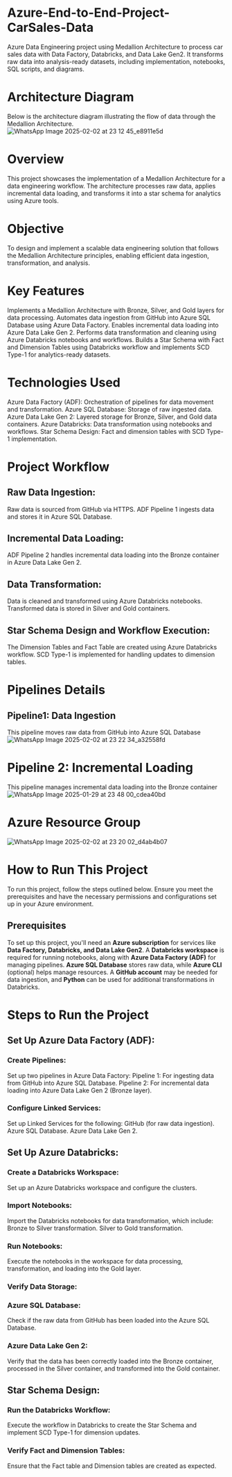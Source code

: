 # Azure-End-to-End-Project-CarSales-Data
Azure Data Engineering project using Medallion Architecture to process car sales data with Data Factory, Databricks, and Data Lake Gen2. It transforms raw data into analysis-ready datasets, including implementation, notebooks, SQL scripts, and diagrams.
# Architecture Diagram
Below is the architecture diagram illustrating the flow of data through the Medallion Architecture.
![WhatsApp Image 2025-02-02 at 23 12 45_e8911e5d](https://github.com/user-attachments/assets/cd05fd79-c5bc-4f93-b578-038055ba5006)

# Overview
This project showcases the implementation of a Medallion Architecture for a data engineering workflow. The architecture processes raw data, applies incremental data loading, and transforms it into a star schema for analytics using Azure tools.

# Objective
To design and implement a scalable data engineering solution that follows the Medallion Architecture principles, enabling efficient data ingestion, transformation, and analysis.

# Key Features
Implements a Medallion Architecture with Bronze, Silver, and Gold layers for data processing.
Automates data ingestion from GitHub into Azure SQL Database using Azure Data Factory.
Enables incremental data loading into Azure Data Lake Gen 2.
Performs data transformation and cleaning using Azure Databricks notebooks and workflows.
Builds a Star Schema with Fact and Dimension Tables using Databricks workflow and implements SCD Type-1 for analytics-ready datasets.

# Technologies Used
Azure Data Factory (ADF): Orchestration of pipelines for data movement and transformation.
Azure SQL Database: Storage of raw ingested data.
Azure Data Lake Gen 2: Layered storage for Bronze, Silver, and Gold data containers.
Azure Databricks: Data transformation using notebooks and workflows.
Star Schema Design: Fact and dimension tables with SCD Type-1 implementation.

# Project Workflow
## Raw Data Ingestion:
Raw data is sourced from GitHub via HTTPS.
ADF Pipeline 1 ingests data and stores it in Azure SQL Database.
## Incremental Data Loading:
ADF Pipeline 2 handles incremental data loading into the Bronze container in Azure Data Lake Gen 2.
## Data Transformation:
Data is cleaned and transformed using Azure Databricks notebooks.
Transformed data is stored in Silver and Gold containers.
## Star Schema Design and Workflow Execution:
The Dimension Tables and Fact Table are created using Azure Databricks workflow.
SCD Type-1 is implemented for handling updates to dimension tables.

# Pipelines Details
## Pipeline1: Data Ingestion
This pipeline moves raw data from GitHub into Azure SQL Database
![WhatsApp Image 2025-02-02 at 23 22 34_a32558fd](https://github.com/user-attachments/assets/7bd26e73-bd7d-48d2-b090-013ffc4da410)

# Pipeline 2: Incremental Loading
This pipeline manages incremental data loading into the Bronze container
![WhatsApp Image 2025-01-29 at 23 48 00_cdea40bd](https://github.com/user-attachments/assets/57dabef7-b66e-4c63-a369-31f116533489)

# Azure Resource Group 
![WhatsApp Image 2025-02-02 at 23 20 02_d4ab4b07](https://github.com/user-attachments/assets/7783dffb-e96c-4023-8880-f9115cc55608)


# How to Run This Project
To run this project, follow the steps outlined below. Ensure you meet the prerequisites and have the necessary permissions and configurations set up in your Azure environment.

##  Prerequisites
To set up this project, you'll need an **Azure subscription** for services like **Data Factory, Databricks, and Data Lake Gen2**. A **Databricks workspace** is required for running notebooks, along with **Azure Data Factory (ADF)** for managing pipelines. **Azure SQL Database** stores raw data, while **Azure CLI** (optional) helps manage resources. A **GitHub account** may be needed for data ingestion, and **Python** can be used for additional transformations in Databricks.

# Steps to Run the Project
## Set Up Azure Data Factory (ADF):
### Create Pipelines:
Set up two pipelines in Azure Data Factory:
Pipeline 1: For ingesting data from GitHub into Azure SQL Database.
Pipeline 2: For incremental data loading into Azure Data Lake Gen 2 (Bronze layer).
### Configure Linked Services:
Set up Linked Services for the following:
GitHub (for raw data ingestion).
Azure SQL Database.
Azure Data Lake Gen 2.

## Set Up Azure Databricks:
### Create a Databricks Workspace:
Set up an Azure Databricks workspace and configure the clusters.
### Import Notebooks:
Import the Databricks notebooks for data transformation, which include:
Bronze to Silver transformation.
Silver to Gold transformation.
### Run Notebooks:
Execute the notebooks in the workspace for data processing, transformation, and loading into the Gold layer.
### Verify Data Storage:
### Azure SQL Database:
Check if the raw data from GitHub has been loaded into the Azure SQL Database.
### Azure Data Lake Gen 2:
Verify that the data has been correctly loaded into the Bronze container, processed in the Silver container, and transformed into the Gold container.
## Star Schema Design:
### Run the Databricks Workflow:
Execute the workflow in Databricks to create the Star Schema and implement SCD Type-1 for dimension updates.
### Verify Fact and Dimension Tables:
Ensure that the Fact table and Dimension tables are created as expected.

